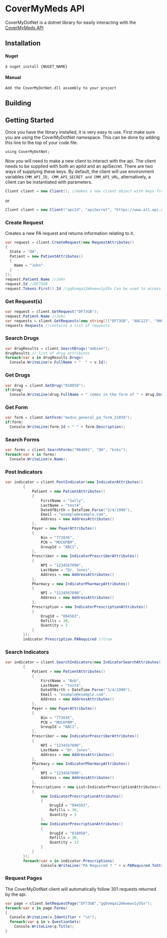 # CoverMyMeds API

CoverMyDotNet is a dotnet library for easily interacting with the [CoverMyMeds API](https://developers.covermymeds.com/ehr-api.html/)

## Installation
#### Nuget
```
$ nuget install {NUGET_NAME}
```
#### Manual
```
Add the CoverMyDotNet.dll assembly to your project
```
## Building

## Getting Started
Once you have the library installed, it is very easy to use. First make sure you are using the CoverMyDotNet namespace. This can be done by adding this line to the top of your code file.
```
using CoverMyDotNet;
```
Now you will need to make a new client to interact with the api. The client needs to be supplied with both an apiId and an apiSecret. There are two ways of supplying these keys. By default, the client will use environment variables ```CMM_API_ID, CMM_API_SECRET and CMM_API_URL```, alternatively, a client can be instantiated with parameters.
```c#
Client client = new Client(); //makes a new client object with keys from the environment
```
or
```c#
Client client = new Client("apiId", "apiSecret", "https://www.alt.api.covermymeds.com"); //note that the third parameter is optional and if none is supplied, will default to https://www.api.covermymeds.com
```
### Create Request
Creates a new PA request and returns information relating to it.
```c#
var request = client.CreateRequest(new RequestAttributes()
{
  State = "OH",
  Patient = new PatientAttributes()
  {
    Name = "John"
  }
});
request.Patient.Name //John
request.Id //DF73GB
request.Tokens.First().Id //gq9vmqai2mkwewv1y55x Can be used to access the request in the future
```
### Get Request(s)
```c#
var request = client.GetRequest("DF73GB");
request.Patient.Name //John
var requests = client.GetRequests(new string[]{"DF73GB", "ABC123", "9HGtZo"}); 
requests.Requests //contains a list of requests
```
### Search Drugs
```c#
var drugResults = client.SearchDrugs("ambien");
drugResults // list of drug attributes
foreach(var v in drugResults.Drugs)
  Console.WriteLine(v.FullName + "  " + v.Id);
```

### Get Drugs
```c#
var drug = client.GetDrug("018058");
if(drug)
  Console.WriteLine(drug.FullName + " comes in the form of " + drug.DosageForm);
```

### Get Form
```c#
var form = client.GetForm("medco_general_pa_form_21039");
if(form)
  Console.WriteLine(form.Id + " " + form.Description);
```

### Search Forms
```c#
var forms = client.SearchForms("064691", "OH", "bcbs");
foreach(var v in forms)
  Console.WriteLine(v.Name);
```

### Post Indicators
```c#
var indicator = client.PostIndicator(new IndicatorAttributes()
		{
			Patient = new PatientAttributes()
			{
				FirstName = "Sally",
				LastName = "test4",
				DateOfBirth = DateTime.Parse("3/4/1990"),
				Email = "example@example.com",
				Address = new AddressAttributes()
			},
			Payer = new PayerAttributes()
			{
				Bin = "773836",
				PCN = "MOCKPBM",
				GroupId = "ABC1",
			},				
			Prescriber = new IndicatorPrescriberAttributes()
			{
				NPI = "1234567890",		
				LastName = "Dr. Jones",
				Address = new AddressAttributes()						
			},
			Pharmacy = new IndicatorPharmacyAttributes()
			{
				NPI = "1234567890",
				Address = new AddressAttributes()
			},
			Prescription = new IndicatorPrescriptionAttributes()
			{
				DrugId = "094563",
				Refills = 30,
				Quantity = 3					
			}
		});
		indicator.Prescription.PARequired //true
```
### Search Indicators
```c#
var indicator = client.SearchIndicators(new IndicatorSearchAttributes()
		{
			Patient = new PatientAttributes()
			{
				FirstName = "Bob",
				LastName = "test4",
				DateOfBirth = DateTime.Parse("3/4/1990"),
				Email = "example@example.com",
				Address = new AddressAttributes()
			},
			Payer = new PayerAttributes()
			{
				Bin = "773836",
				PCN = "MOCKPBM",
				GroupId = "ABC1",
			},				
			Prescriber = new IndicatorPrescriberAttributes()
			{
				NPI = "1234567890",		
				LastName = "Dr. Jones",
				Address = new AddressAttributes()						
			},
			Pharmacy = new IndicatorPharmacyAttributes()
			{
				NPI = "1234567890",
				Address = new AddressAttributes()
			},
			Prescriptions = new List<IndicatorPrescriptionAttributes>()
			{
				new IndicatorPrescriptionAttributes()
				{
					DrugId = "094563",
					Refills = 30,
					Quantity = 3	
				},
				new IndicatorPrescriptionAttributes()
				{
					DrugId = "018058",
					Refills = 30,
					Quantity = 13	
				}
			}
		});
		foreach(var v in indicator.Prescriptions)
				Console.WriteLine("PA Required ? " + v.PARequired.ToString());
```
### Request Pages
The CoverMyDotNet client will automatically follow 301 requests returned by the api.
```c#
var page = client.GetRequestPage("DF73GB","gq9vmqai2mkwewv1y55x");
foreach(var v in page.Forms)
{
  Console.WriteLine(v.Identifier + "\n");
  foreach(var q in v.QuestionSets)
    Console.WriteLine(q.Title);
}
```
